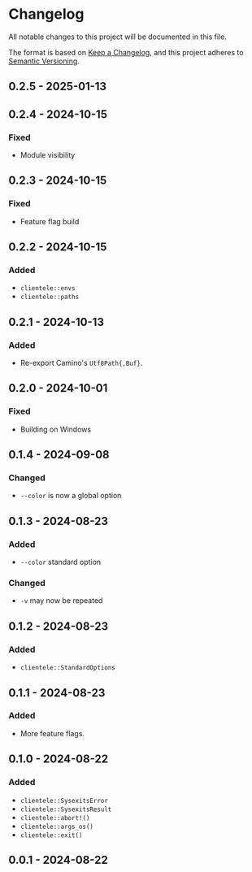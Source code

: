 # Changelog

All notable changes to this project will be documented in this file.

The format is based on [Keep a Changelog](https://keepachangelog.com/en/1.0.0/),
and this project adheres to [Semantic Versioning](https://semver.org/spec/v2.0.0.html).

## 0.2.5 - 2025-01-13

## 0.2.4 - 2024-10-15
### Fixed
- Module visibility

## 0.2.3 - 2024-10-15
### Fixed
- Feature flag build

## 0.2.2 - 2024-10-15
### Added
- `clientele::envs`
- `clientele::paths`

## 0.2.1 - 2024-10-13
### Added
- Re-export Camino's `Utf8Path{,Buf}`.

## 0.2.0 - 2024-10-01
### Fixed
- Building on Windows

## 0.1.4 - 2024-09-08
### Changed
- `--color` is now a global option

## 0.1.3 - 2024-08-23
### Added
- `--color` standard option
### Changed
- `-v` may now be repeated

## 0.1.2 - 2024-08-23
### Added
- `clientele::StandardOptions`

## 0.1.1 - 2024-08-23
### Added
- More feature flags.

## 0.1.0 - 2024-08-22
### Added
- `clientele::SysexitsError`
- `clientele::SysexitsResult`
- `clientele::abort!()`
- `clientele::args_os()`
- `clientele::exit()`

## 0.0.1 - 2024-08-22
